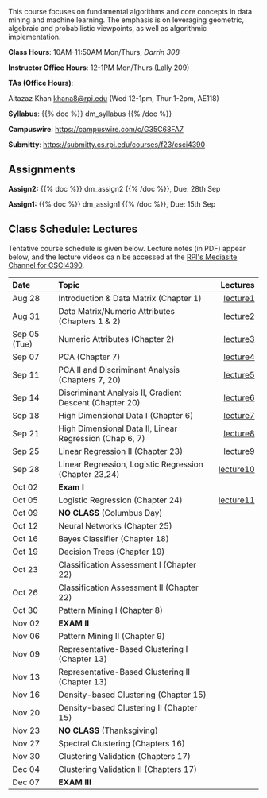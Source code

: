 <!--
.. title: CSCI4390-6390 Data Mining
.. slug: datamining
.. date: 2023-08-19 09:00:31 UTC-04:00
.. tags: 
.. category: 
.. link: 
.. description: 
.. has_math: True
.. type: text
-->

This course focuses on fundamental algorithms and core concepts in data
mining and machine learning. The emphasis is on leveraging geometric,
algebraic and probabilistic viewpoints, as well as algorithmic implementation.

**Class Hours**: 10AM-11:50AM Mon/Thurs, *Darrin 308* 

**Instructor Office Hours**: 12-1PM Mon/Thurs (Lally 209)

**TAs (Office Hours)**: 

Aitazaz Khan <khana8@rpi.edu> (Wed 12-1pm, Thur 1-2pm, AE118)



**Syllabus**: {{% doc %}} dm_syllabus {{% /doc %}}

**Campuswire**: <https://campuswire.com/c/G35C68FA7>

**Submitty**: <https://submitty.cs.rpi.edu/courses/f23/csci4390>

## Assignments

**Assign2:** {{% doc %}} dm_assign2 {{% /doc %}}, Due: 28th Sep

**Assign1:** {{% doc %}} dm_assign1 {{% /doc %}}, Due: 15th Sep


## Class Schedule: Lectures 

Tentative course schedule is given below. Lecture notes (in PDF) appear
below, and the lecture videos ca n be accessed at the [RPI's Mediasite
Channel for CSCI4390](https://mediasite.mms.rpi.edu/mediasite/Channel/767768c56dfd4c369c7684562d475b815f).

| Date | Topic | Lectures |
| :--- | :---  | ---: |
|  Aug 28 |  Introduction & Data Matrix (Chapter 1) | [lecture1](http://www.cs.rpi.edu/~zaki/DMCOURSE/lectures/lecture1-aug28.pdf) |
|  Aug 31 |  Data Matrix/Numeric Attributes (Chapters 1 & 2) |[lecture2](http://www.cs.rpi.edu/~zaki/DMCOURSE/lectures/lecture2-aug31.pdf)|
|  Sep 05 (Tue) | Numeric Attributes (Chapter 2) |[lecture3](http://www.cs.rpi.edu/~zaki/DMCOURSE/lectures/lecture3-sep5.pdf)|
|  Sep 07 |  PCA (Chapter 7)|[lecture4](http://www.cs.rpi.edu/~zaki/DMCOURSE/lectures/lecture4-sep7.pdf)|
|  Sep 11 |  PCA II and Discriminant Analysis (Chapters 7, 20)  |[lecture5](http://www.cs.rpi.edu/~zaki/DMCOURSE/lectures/lecture5-sep11.pdf)|
|  Sep 14 |  Discriminant Analysis II, Gradient Descent (Chapter 20) |[lecture6](http://www.cs.rpi.edu/~zaki/DMCOURSE/lectures/lecture6-sep14.pdf)|
|  Sep 18 |  High Dimensional Data I (Chapter 6) |[lecture7](http://www.cs.rpi.edu/~zaki/DMCOURSE/lectures/lecture7-sep18.pdf)|
|  Sep 21 |  High Dimensional Data II, Linear Regression (Chap 6, 7) |[lecture8](http://www.cs.rpi.edu/~zaki/DMCOURSE/lectures/lecture8-sep21.pdf)|
|  Sep 25 |  Linear Regression II (Chapter 23) |[lecture9](http://www.cs.rpi.edu/~zaki/DMCOURSE/lectures/lecture9-sep25.pdf)|
|  Sep 28 |  Linear Regression, Logistic Regression  (Chapter 23,24)  |[lecture10](http://www.cs.rpi.edu/~zaki/DMCOURSE/lectures/lecture10-sep28.pdf)|
|  Oct 02 |  **Exam I** ||
|  Oct 05 |  Logistic Regression (Chapter 24) |[lecture11](http://www.cs.rpi.edu/~zaki/DMCOURSE/lectures/lecture11-oct5.pdf)|
|  Oct 09 |  **NO CLASS** (Columbus Day) ||
|  Oct 12 |  Neural Networks (Chapter 25)  ||
|  Oct 16 |  Bayes Classifier (Chapter 18) ||
|  Oct 19 |  Decision Trees (Chapter 19) ||
|  Oct 23 |  Classification Assessment I (Chapter 22) ||
|  Oct 26 |  Classification Assessment II (Chapter 22)||
|  Oct 30 |  Pattern Mining I (Chapter 8) ||
|  Nov 02 |  **EXAM II** ||
|  Nov 06 |  Pattern Mining II (Chapter 9) ||
|  Nov 09 |  Representative-Based Clustering I (Chapter 13)  ||
|  Nov 13 |  Representative-Based Clustering II (Chapter 13) ||
|  Nov 16 |  Density-based Clustering (Chapter 15)  ||
|  Nov 20 |  Density-based Clustering II (Chapter 15)  ||
|  Nov 23 |  **NO CLASS** (Thanksgiving) ||
|  Nov 27 |  Spectral Clustering (Chapters 16) ||
|  Nov 30 |  Clustering Validation (Chapters 17)  ||
|  Dec 04 |  Clustering Validation II (Chapters 17)  ||
|  Dec 07 |  **EXAM III** ||
